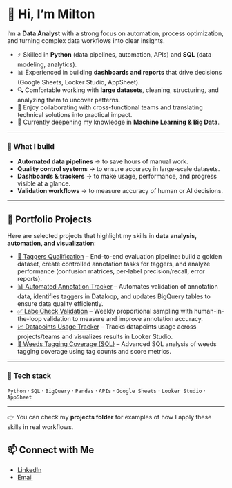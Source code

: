 # 👋 Hi, I’m Milton  

I’m a **Data Analyst** with a strong focus on automation, process optimization, and turning complex data workflows into clear insights.  

- ⚡ Skilled in **Python** (data pipelines, automation, APIs) and **SQL** (data modeling, analytics).  
- 📊 Experienced in building **dashboards and reports** that drive decisions (Google Sheets, Looker Studio, AppSheet).  
- 🔍 Comfortable working with **large datasets**, cleaning, structuring, and analyzing them to uncover patterns.  
- 🤝 Enjoy collaborating with cross-functional teams and translating technical solutions into practical impact.  
- 🌱 Currently deepening my knowledge in **Machine Learning & Big Data**.  

---

### 🔨 What I build
- **Automated data pipelines** → to save hours of manual work.  
- **Quality control systems** → to ensure accuracy in large-scale datasets.  
- **Dashboards & trackers** → to make usage, performance, and progress visible at a glance.  
- **Validation workflows** → to measure accuracy of human or AI decisions.  

---

## 💼 Portfolio Projects  

Here are selected projects that highlight my skills in **data analysis, automation, and visualization**:  

- [🎯 Taggers Qualification](./taggers-qualification) – End-to-end evaluation pipeline: build a golden dataset, create controlled annotation tasks for taggers, and analyze performance (confusion matrices, per-label precision/recall, error reports).
- [📊 Automated Annotation Tracker](./Patch_Report_Automation) – Automates validation of annotation data, identifies taggers in Dataloop, and updates BigQuery tables to ensure data quality efficiently.  
- [✅ LabelCheck Validation](./labelcheck-validation) – Weekly proportional sampling with human-in-the-loop validation to measure and improve annotation accuracy.  
- [📈 Datapoints Usage Tracker](./datapoints-usage-tracker) – Tracks datapoints usage across projects/teams and visualizes results in Looker Studio.  
- [🌿 Weeds Tagging Coverage (SQL)](./weeds-tagging-coverage) – Advanced SQL analysis of weeds tagging coverage using tag counts and score metrics.  

---
### 🚀 Tech stack
`Python` · `SQL` · `BigQuery` · `Pandas` · `APIs` · `Google Sheets` · `Looker Studio` · `AppSheet`  

---

👉 You can check my **projects folder** for examples of how I apply these skills in real workflows.  

## 📫 Connect with Me
- [LinkedIn](https://linkedin.com/in/milton-del-aguila-3076a9139)  
- [Email](mailto:miltondele@gmail.com)  
